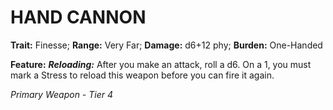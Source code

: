 ﻿---
tags:
  - Item
  - Weapon
name: 'HAND CANNON'
trait: 'Finesse'
range: 'Very Far'
damage: 'd6+12 phy'
burden: 'One-Handed'
feat_name: 'Reloading'
feat_text: 'After you make an attack, roll a d6. On a 1, you must mark a Stress to reload this weapon before you can fire it again.'
primary_or_secondary: 'Primary Weapon'
tier: 4
---

# HAND CANNON

**Trait:** Finesse; **Range:** Very Far; **Damage:** d6+12 phy; **Burden:** One-Handed

**Feature:** ***Reloading:*** After you make an attack, roll a d6. On a 1, you must mark a Stress to reload this weapon before you can fire it again.

*Primary Weapon - Tier 4*
